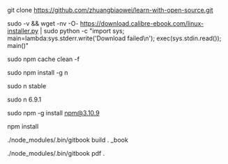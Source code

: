 git clone https://github.com/zhuangbiaowei/learn-with-open-source.git

sudo -v && wget -nv -O- https://download.calibre-ebook.com/linux-installer.py | sudo python -c "import sys; main=lambda:sys.stderr.write('Download failed\n'); exec(sys.stdin.read()); main()"

sudo npm cache clean -f

sudo npm install -g n

sudo n stable

sudo n 6.9.1

sudo npm -g install npm@3.10.9

npm install

./node_modules/.bin/gitbook build . _book

./node_modules/.bin/gitbook pdf .
